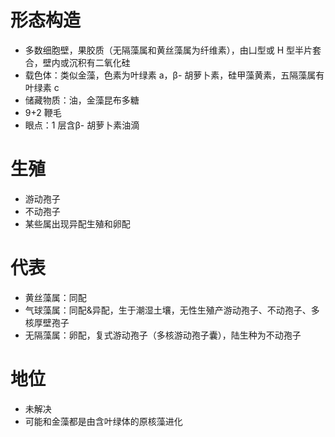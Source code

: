 # 形态构造
- 多数细胞壁，果胶质（无隔藻属和黄丝藻属为纤维素），由凵型或 H 型半片套合，壁内或沉积有二氧化硅
- 载色体：类似金藻，色素为叶绿素 a，β- 胡萝卜素，硅甲藻黄素，五隔藻属有叶绿素 c
- 储藏物质：油，金藻昆布多糖
- 9+2 鞭毛
- 眼点：1 层含β- 胡萝卜素油滴
# 生殖
- 游动孢子
- 不动孢子
- 某些属出现异配生殖和卵配
# 代表
- 黄丝藻属：同配
- 气球藻属：同配&异配，生于潮湿土壤，无性生殖产游动孢子、不动孢子、多核厚壁孢子
- 无隔藻属：卵配，复式游动孢子（多核游动孢子囊），陆生种为不动孢子
# 地位
- 未解决
- 可能和金藻都是由含叶绿体的原核藻进化